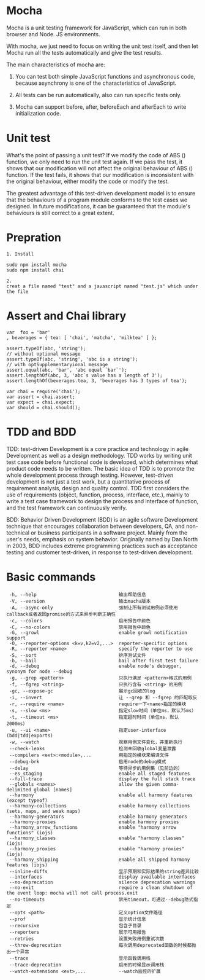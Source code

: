 # Mocha

Mocha is a unit testing framework for JavaScript, which can run in both browser and Node. JS environments.

With mocha, we just need to focus on writing the unit test itself, and then let Mocha run all the tests automatically and give the test results.

The main characteristics of mocha are:

1. You can test both simple JavaScript functions and asynchronous code, because asynchrony is one of the characteristics of JavaScript.

2. All tests can be run automatically, also can run specific tests only.

3. Mocha can support before, after, beforeEach and afterEach to write initialization code.

# Unit test

What's the point of passing a unit test? If we modify the code of ABS () function, we only need to run the unit test again. If we pass the test, it shows that our modification will not affect the original behaviour of ABS () function. If the test fails, it shows that our modification is inconsistent with the original behaviour, either modify the code or modify the test.

The greatest advantage of this test-driven development model is to ensure that the behaviours of a program module conforms to the test cases we designed. In future modifications, it can be guaranteed that the module's behaviours is still correct to a great extent.

# Prepration

    1. Install
    
    sudo npm install mocha
    sudo npm install chai
    
    2.
    creat a file named "test" and a javascript named "test.js" which under the file
    


# Assert and Chai library

    var  foo = 'bar'
    , beverages = { tea: [ 'chai', 'matcha', 'milktea' ] };

    assert.typeOf(abc, 'string'); 
    // without optional message
    assert.typeOf(abc, 'string', 'abc is a string'); 
    // with optSupplementaryional message
    assert.equal(abc, 'bar', 'abc equal `bar`');
    assert.lengthOf(abc, 3, 'abc`s value has a length of 3');
    assert.lengthOf(beverages.tea, 3, 'beverages has 3 types of tea');

    var chai = require('chai');
    var assert = chai.assert;
    var expect = chai.expect;
    var should = chai.should();

# TDD and BDD

TDD: test-driven Development is a core practice and technology in agile Development as well as a design methodology. TDD works by writing unit test case code before functional code is developed, which determines what product code needs to be written. The basic idea of TDD is to promote the whole development process through testing. However, test-driven development is not just a test work, but a quantitative process of requirement analysis, design and quality control. TDD first considers the use of requirements (object, function, process, interface, etc.), mainly to write a test case framework to design the process and interface of function, and the test framework can continuously verify.

BDD: Behavior Driven Development (BDD) is an agile software Development technique that encourages collaboration between developers, QA, and non-technical or business participants in a software project. Mainly from the user's needs, emphasis on system behavior. Originally named by Dan North in 2003, BDD includes extreme programming practices such as acceptance testing and customer test-driven, in response to test-driven development.

# Basic commands

     -h, --help                              输出帮助信息    
     -V, --version                           输出mucha版本    
     -A, --async-only                        强制让所有测试用例必须使用callback或者返回promise的方式来异步判断正确性    
     -c, --colors                            启用报告中颜色    
     -C, --no-colors                         禁用报告中颜色    
     -G, --growl                             enable growl notification support    
     -O, --reporter-options <k=v,k2=v2,...>  reporter-specific options    
     -R, --reporter <name>                   specify the reporter to use    
     -S, --sort                              排序测试文件    
     -b, --bail                              bail after first test failure    
     -d, --debug                             enable node's debugger, synonym for node --debug
     -g, --grep <pattern>                    只执行满足 <pattern>格式的用例    
     -f, --fgrep <string>                    只执行含有 <string> 的用例    
     -gc, --expose-gc                        展示gc回收的log    
     -i, --invert                            让 --grep 和 --fgrep 的匹配取反    
     -r, --require <name>                    require一下<name>指定的模块    
     -s, --slow <ms>                         指定slow时间（单位ms，默认75ms）    
     -t, --timeout <ms>                      指定超时时间（单位ms，默认2000ms）    
     -u, --ui <name>                         指定user-interface (bdd|tdd|exports)    
     -w, --watch                             观察用例文件变化，并重新执行    
     --check-leaks                           检测未回收global变量泄露    
     --compilers <ext>:<module>,...          用指定的模块来编译文件    
     --debug-brk                             启用node的debug模式    
     --delay                                 等待异步的用例集（见前边的）    
     --es_staging                            enable all staged features    
     --full-trace                            display the full stack trace    
     --globals <names>                       allow the given comma-delimited global [names]    
     --harmony                               enable all harmony features (except typeof)    
     --harmony-collections                   enable harmony collections (sets, maps, and weak maps)    
     --harmony-generators                    enable harmony generators    
     --harmony-proxies                       enable harmony proxies    
     --harmony_arrow_functions               enable "harmony arrow functions" (iojs)    
     --harmony_classes                       enable "harmony classes" (iojs)    
     --harmony_proxies                       enable "harmony proxies" (iojs)    
     --harmony_shipping                      enable all shipped harmony features (iojs)    
     --inline-diffs                          显示预期和实际结果的string差异比较    
     --interfaces                            display available interfaces    
     --no-deprecation                        silence deprecation warnings    
     --no-exit                               require a clean shutdown of the event loop: mocha will not call process.exit    
     --no-timeouts                           禁用timeout，可通过--debug隐式指定    
     --opts <path>                           定义option文件路径    
     --prof                                  显示统计信息    
     --recursive                             包含子目录    
     --reporters                             展示可用报告    
     --retries                               设置失败用例重试次数    
     --throw-deprecation                     每次调用deprecated函数的时候都抛出一个异常    
     --trace                                 显示函数调用栈    
     --trace-deprecation                     启用的时候显示调用栈    
     --watch-extensions <ext>,...            --watch监控的扩展    
